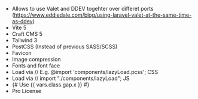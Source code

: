 - Allows to use Valet and DDEV togehter over differet ports (https://www.eddiedale.com/blog/using-laravel-valet-at-the-same-time-as-ddev)
- Vite 5
- Craft CMS 5
- Tailwind 3
- PostCSS (Instead of previous SASS/SCSS)
- Favicon 
- Image compression
- Fonts and font face
- Load via // E.g. @import 'components/lazyLoad.pcss'; CSS
- Load via // import "./components/lazyLoad"; JS
- {# Use {{ vars.class.gap.x }} #}
- Pro License